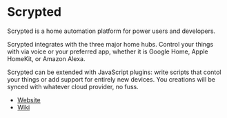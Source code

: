 # Scrypted

Scrypted is a home automation platform for power users and developers.

Scrypted integrates with the three major home hubs. Control your things with via voice or your preferred app, whether it is Google Home, Apple HomeKit, or Amazon Alexa.

Scrypted can be extended with JavaScript plugins: write scripts that contol your things or add support for entirely new devices. You creations will be synced with whatever cloud provider, no fuss.

* [Website](https://scrypted.app)
* [Wiki](https://github.com/koush/scrypted.app/wiki)

